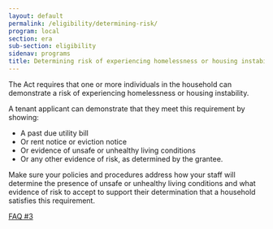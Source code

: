 ```yaml
---
layout: default
permalink: /eligibility/determining-risk/
program: local
section: era
sub-section: eligibility
sidenav: programs
title: Determining risk of experiencing homelessness or housing instability
---
```


The Act requires that one or more individuals in the household can demonstrate a risk of experiencing homelessness or housing instability. 

A tenant applicant can demonstrate that they meet this requirement by showing:

*	A past due utility bill 
*	Or rent notice or eviction notice
*	Or evidence of unsafe or unhealthy living conditions
*	Or any other evidence of risk, as determined by the grantee. 

Make sure your policies and procedures address how your staff will determine the presence of unsafe or unhealthy living conditions and what evidence of risk to accept to support their determination that a household satisfies this requirement.

<a href="{{ site.baseurl }}/faqs#3" class="era-guidance__faq-reference"><span class="usa-tag">FAQ #3</span></a>